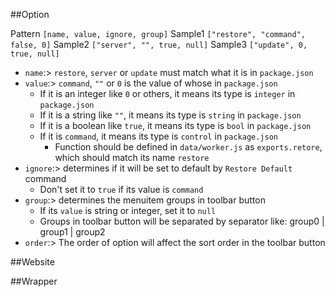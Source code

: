 ##Option

Pattern `[name, value, ignore, group]`
Sample1 `["restore", "command", false, 0]`
Sample2 `["server", "", true, null]`
Sample3 `["update", 0, true, null]`

- `name`:> `restore`, `server` or `update` must match what it is in `package.json`
- `value`:> `command`, `""` or `0` is the value of whose in `package.json`
  - If it is an integer like `0` or others, it means its type is `integer` in `package.json`
  - If it is a string like `""`, it means its type is `string` in `package.json`
  - If it is a boolean like `true`, it means its type is `bool` in `package.json`
  - If it is `command`, it means its type is `control` in `package.json`
    - Function should be defined in `data/worker.js` as `exports.retore`, which should match its name `restore`
- `ignore`:> determines if it will be set to default by `Restore Default` command
  - Don't set it to `true` if its value is `command`
- `group`:> determines the menuitem groups in toolbar button
  - If its `value` is string or integer, set it to `null`
  - Groups in toolbar button will be separated by separator like: group0 | group1 | group2
- `order`:> The order of option will affect the sort order in the toolbar button

##Website

##Wrapper
